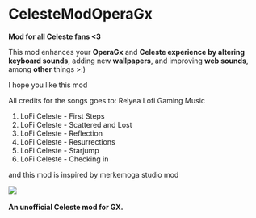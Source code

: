 # CelesteModOperaGx

**Mod for all Celeste fans <3**

This mod enhances your **OperaGx** and **Celeste **experience by altering** keyboard sounds**, adding new **wallpapers**, and improving **web sounds**, among **other** things >:)

I hope you like this mod

All credits for the songs goes to: Relyea Lofi Gaming Music

1. LoFi Celeste - First Steps
2. LoFi Celeste - Scattered and Lost
3. LoFi Celeste - Reflection
4. LoFi Celeste - Resurrections
5. LoFi Celeste - Starjump
6. LoFi Celeste - Checking in

and this mod is inspired by merkemoga studio mod

​![](https://media1.giphy.com/media/v1.Y2lkPTc5MGI3NjExcjVqbGh4a3BwMzhraHJmczAxZTljMWQ4azF3cXZpZ2drZWh4dXpweSZlcD12MV9pbnRlcm5hbF9naWZfYnlfaWQmY3Q9Zw/9ZN17lNuFKRfT72EMX/giphy.gif)

**An unofficial Celeste mod for GX.**
